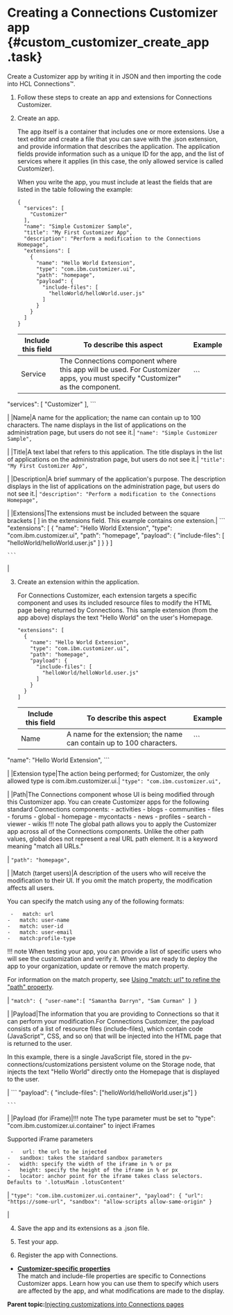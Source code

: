 # Creating a Connections Customizer app {#custom_customizer_create_app .task}

Create a Customizer app by writing it in JSON and then importing the code into HCL Connections™.

1.  Follow these steps to create an app and extensions for Connections Customizer.
2.  Create an app.

    The app itself is a container that includes one or more extensions. Use a text editor and create a file that you can save with the .json extension, and provide information that describes the application. The application fields provide information such as a unique ID for the app, and the list of services where it applies \(in this case, the only allowed service is called Customizer\).

    When you write the app, you must include at least the fields that are listed in the table following the example:

    ```
    {
      "services": [
        "Customizer"
      ],
      "name": "Simple Customizer Sample",
      "title": "My First Customizer App",
      "description": "Perform a modification to the Connections Homepage",
      "extensions": [
        {
          "name": "Hello World Extension",
          "type": "com.ibm.customizer.ui",
          "path": "homepage",
          "payload": {
            "include-files": [
              "helloWorld/helloWorld.user.js"
            ]
          }
        }
      ]
    }
    ```

    |Include this field|To describe this aspect|Example|
    |------------------|-----------------------|-------|
    |Service|The Connections component where this app will be used. For Customizer apps, you must specify "Customizer" as the component.|    ```
"services": [ "Customizer" ],
    ```

|
    |Name|A name for the application; the name can contain up to 100 characters. The name displays in the list of applications on the administration page, but users do not see it.|    ```
"name": "Simple Customizer Sample",
    ```

|
    |Title|A text label that refers to this application. The title displays in the list of applications on the administration page, but users do not see it.|    ```
"title": "My First Customizer App",
    ```

|
    |Description|A brief summary of the application's purpose. The description displays in the list of applications on the administration page, but users do not see it.|    ```
"description": "Perform a modification to the Connections Homepage",
    ```

|
    |Extensions|The extensions must be included between the square brackets \[ \] in the extensions field. This example contains one extension.|    ```
"extensions": [
  {
    "name": "Hello World Extension",
    "type": "com.ibm.customizer.ui",
    "path": "homepage",
    "payload": {
      "include-files": [
        "helloWorld/helloWorld.user.js"
      ]
    }
  }
]

    ```

|

3.  Create an extension within the application.

    For Connections Customizer, each extension targets a specific component and uses its included resource files to modify the HTML page being returned by Connections. This sample extension \(from the app above\) displays the text "Hello World" on the user's Homepage.

    ```
    "extensions": [
      {
        "name": "Hello World Extension",
        "type": "com.ibm.customizer.ui",
        "path": "homepage",
        "payload": {
          "include-files": [
            "helloWorld/helloWorld.user.js"
          ]
        }
      }
    ]
    ```

    |Include this field|To describe this aspect|Example|
    |------------------|-----------------------|-------|
    |Name|A name for the extension; the name can contain up to 100 characters.|    ```
"name": "Hello World Extension",
    ```

|
    |Extension type|The action being performed; for Customizer, the only allowed type is com.ibm.customizer.ui.|    ```
"type": "com.ibm.customizer.ui",
    ```

|
    |Path|The Connections component whose UI is being modified through this Customizer app. You can create Customizer apps for the following standard Connections components:    -   activities
    -   blogs
    -   communities
    -   files
    -   forums
    -   global
    -   homepage
    -   mycontacts
    -   news
    -   profiles
    -   search
    -   viewer
    -   wikis
!!! note
    The global path allows you to apply the Customizer app across all of the Connections components. Unlike the other path values, global does not represent a real URL path element. It is a keyword meaning "match all URLs."

|    ```
"path": "homepage",
    ```

|
    |Match \(target users\)|A description of the users who will receive the modification to their UI. If you omit the match property, the modification affects all users.

 You can specify the match using any of the following formats:

     -   match: url
    -   match: user-name
    -   match: user-id
    -   match: user-email
    -   match:profile-type
 !!! note
    When testing your app, you can provide a list of specific users who will see the customization and verify it. When you are ready to deploy the app to your organization, update or remove the match property.

 For information on the match property, see [Using "match: url" to refine the "path" property](custom_customizer_props_match_url.md).

|    ```
"match": {
  "user-name":[
    "Samantha Darryn",
    "Sam Curman"
  ]
}
    ```

|
    |Payload|The information that you are providing to Connections so that it can perform your modification.For Connections Customizer, the payload consists of a list of resource files \(include-files\), which contain code \(JavaScript™, CSS, and so on\) that will be injected into the HTML page that is returned to the user.

In this example, there is a single JavaScript file, stored in the pv-connections/customizations persistent volume on the Storage node, that injects the text "Hello World" directly onto the Homepage that is displayed to the user.

|    ```
"payload": {
  "include-files": ["helloWorld/helloWorld.user.js"]
}

    ```

|
    |Payload \(for iFrame\)|!!! note
    The type parameter must be set to "type": "com.ibm.customizer.ui.container" to inject iFrames

 Supported iFrame parameters

     -   url: the url to be injected
    -   sandbox: takes the standard sandbox parameters
    -   width: specify the width of the iframe in % or px
    -   height: specify the height of the iframe in % or px
    -   locator: anchor point for the iframe takes class selectors. Defaults to '.lotusMain .lotusContent'
|    ```
"type":
"com.ibm.customizer.ui.container",
"payload": {
      "url": "https://some-url",
      "sandbox": "allow-scripts allow-same-origin"
}
    ```

|

4.  Save the app and its extensions as a .json file.

5.  Test your app.

6.  Register the app with Connections.


-   **[Customizer-specific properties](../customize/custom_customizer_props.md)**  
The match and include-file properties are specific to Connections Customizer apps. Learn how you can use them to specify which users are affected by the app, and what modifications are made to the display.

**Parent topic:**[Injecting customizations into Connections pages](../customize/customize_inject_customizations.md)

